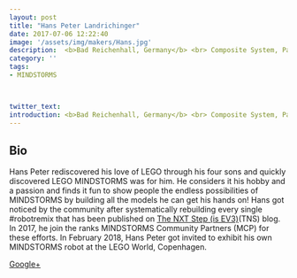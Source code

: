 ```yaml
---
layout: post
title: "Hans Peter Landrichinger"
date: 2017-07-06 12:22:40
image: '/assets/img/makers/Hans.jpg'
description:  <b>Bad Reichenhall, Germany</b> <br> Composite System, Painter/Technician
category: ''
tags:
- MINDSTORMS



twitter_text:
introduction: <b>Bad Reichenhall, Germany</b> <br> Composite System, Painter/Technician
---
```




## Bio


Hans Peter rediscovered his love of LEGO through his four sons and quickly discovered LEGO MINDSTORMS was for him. He considers it his hobby and a passion and finds it fun to show people the endless possibilities of MINDSTORMS by building all the models he can get his hands on! Hans got noticed by the community after systematically rebuilding every single #robotremix that has been published on [The NXT Step (is EV3)](http://www.thenxtstep.com/?q=robot+remix)(TNS) blog. In 2017, he join the ranks MINDSTORMS Community Partners (MCP) for these efforts. In February 2018, Hans Peter got invited to exhibit his own MINDSTORMS robot at the LEGO World, Copenhagen.

[Google+](https://plus.google.com/108600302169390110951)

